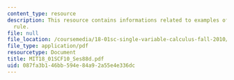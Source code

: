 ```yaml
---
content_type: resource
description: This resource contains informations related to examples of l'hospital's
  rule.
file: null
file_location: /coursemedia/18-01sc-single-variable-calculus-fall-2010/087fa3b146bb594e84a92a55e4e336dc_MIT18_01SCF10_Ses88d.pdf
file_type: application/pdf
resourcetype: Document
title: MIT18_01SCF10_Ses88d.pdf
uid: 087fa3b1-46bb-594e-84a9-2a55e4e336dc
---
```


